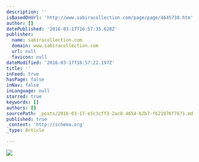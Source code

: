 ```yaml
---
description: ''
isBasedOnUrl: 'http://www.sabiracollection.com/page/page/4645738.htm'
author: []
datePublished: '2016-03-17T16:57:35.628Z'
publisher:
  name: sabiracollection.com
  domain: www.sabiracollection.com
  url: null
  favicon: null
dateModified: '2016-03-17T16:57:22.197Z'
title: ''
inFeed: true
hasPage: false
inNav: false
inLanguage: null
starred: true
keywords: []
authors: []
sourcePath: _posts/2016-03-17-e5c3cff3-2ac8-4654-b2b7-f621976f7671.md
published: true
_context: 'http://schema.org'
_type: Article

---
```

![](http://www.sabiracollection.com/i/Gold__Red_combo_copy.jpg)